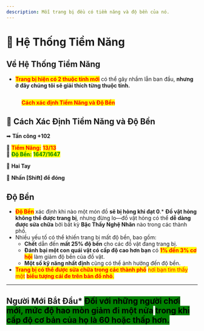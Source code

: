 ```yaml
---
description: Mỗi trang bị đều có tiềm năng và độ bền của nó.
---
```


# 💪 Hệ Thống Tiềm Năng

## **Về Hệ Thống Tiềm Năng**

* <mark style="color:red;">**Trang bị hiện có 2 thuộc tính mới**</mark> có thể gây nhầm lẫn ban đầu, **nhưng ở đây chúng tôi sẽ giải thích từng thuộc tính.**

<figure><img src="../.gitbook/assets/Poten.png" alt=""><figcaption><p><mark style="color:red;"><strong>Cách xác định Tiềm Năng và Độ Bền</strong></mark></p></figcaption></figure>

## 📍 Cách Xác Định Tiềm Năng và Độ Bền

➡ **Tấn công +102**

📌 <mark style="color:red;">**Tiềm Năng:**</mark> <mark style="color:red;">**13/13**</mark>\
📌 <mark style="color:green;">**Độ Bền:**</mark> <mark style="color:green;">**1647/1647**</mark>

👐 **Hai Tay**

🔹 **Nhấn \[Shift] để đóng**

## **Độ Bền**

* <mark style="color:red;">**Độ Bền**</mark> xác định khi nào một món đồ **sẽ bị hỏng khi đạt 0**.* **Đồ vật hỏng không thể được trang bị**, nhưng đừng lo—đồ vật hỏng có thể **dễ dàng được sửa chữa** bởi bất kỳ **Bậc Thầy Nghệ Nhân** nào trong các thành phố.
* Nhiều yếu tố có thể khiến trang bị mất độ bền, bao gồm:
  * **Chết** dẫn đến **mất 25% độ bền** cho các đồ vật đang trang bị.
  * **Đánh bại một con quái vật có cấp độ cao hơn bạn** có <mark style="color:red;">**1% đến 3% cơ hội**</mark> làm giảm độ bền của đồ vật.
  * **Một số kỹ năng nhất định** cũng có thể ảnh hưởng đến độ bền.
* <mark style="color:red;">**Trang bị có thể được sửa chữa trong các thành phố**</mark> <mark style="color:red;"></mark><mark style="color:red;">nơi bạn tìm thấy một</mark> <mark style="color:red;"></mark><mark style="color:red;">**biểu tượng cái đe trên bản đồ nhỏ**</mark><mark style="color:red;">.</mark>

***

## **Người Mới Bắt Đầu*** <mark style="background-color:green;">**Đối với những người chơi mới, mức độ hao mòn giảm đi một nửa**</mark> <mark style="background-color:green;"></mark><mark style="background-color:green;">trong khi</mark> <mark style="background-color:green;"></mark><mark style="background-color:green;">**cấp độ cơ bản của họ là 60 hoặc thấp hơn**</mark><mark style="background-color:green;">.</mark>